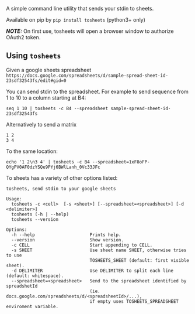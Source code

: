 A simple command line utility that sends your stdin to sheets.

Available on pip by `pip install tosheets` (python3+ only)

***NOTE:***  On first use, tosheets will open a browser window to authorize OAuth2 token.
## Using `tosheets`

Given a google sheets spreadsheet `https://docs.google.com/spreadsheets/d/sample-spread-sheet-id-23sdf32543fs/edit#gid=0`

You can send stdin to the spreadsheet. For example to send sequence from 1 to 10 to a column starting at B4:

```
seq 1 10 | tosheets -c B4 --spreadsheet sample-spread-sheet-id-23sdf32543fs
```

Alternatively to send a matrix 

```
1 2
3 4
```
To the same location:

```
echo '1 2\n3 4' | tosheets -c B4 --spreadsheet=1xF8oFP-QYgPV0AF0dzYSQe9PYj6BWlLanh_0Vc33JFc
```


To sheets has a variety of other options listed:
```
tosheets, send stdin to your google sheets

Usage:
  tosheets -c <cell>  [-s <sheet>] [--spreadsheet=<spreadsheet>] [-d <delimiter>]
  tosheets (-h | --help)
  tosheets --version

Options:
  -h --help                     Prints help.
  --version                     Show version.
  -c CELL                       Start appending to CELL.
  -s SHEET                      Use sheet name SHEET, otherwise tries to use 
                                TOSHEETS_SHEET (default: first visible sheet). 
  -d DELIMITER                  Use DELIMITER to split each line (default: whitespace).
  --spreadsheet=<spreadsheet>   Send to the spreadsheet identified by spreadshetId 
                                (ie. docs.google.com/spreadsheets/d/<spreadsheetId>/...), 
                                if empty uses TOSHEETS_SPREADSHEET enviroment variable.
```
